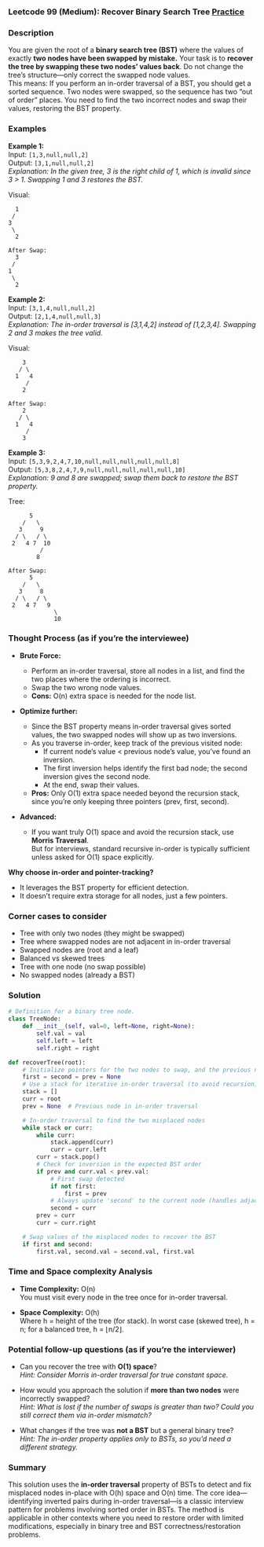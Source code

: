 ### Leetcode 99 (Medium): Recover Binary Search Tree [Practice](https://leetcode.com/problems/recover-binary-search-tree)

### Description  
You are given the root of a **binary search tree (BST)** where the values of exactly **two nodes have been swapped by mistake.** Your task is to **recover the tree by swapping these two nodes’ values back**. Do not change the tree’s structure—only correct the swapped node values.  
This means: If you perform an in-order traversal of a BST, you should get a sorted sequence. Two nodes were swapped, so the sequence has two “out of order” places. You need to find the two incorrect nodes and swap their values, restoring the BST property.

### Examples  

**Example 1:**  
Input: `[1,3,null,null,2]`  
Output: `[3,1,null,null,2]`  
*Explanation: In the given tree, 3 is the right child of 1, which is invalid since 3 > 1. Swapping 1 and 3 restores the BST.*

Visual:
```
  1
 /
3
 \
  2

After Swap:
  3
 /
1
 \
  2
```

**Example 2:**  
Input: `[3,1,4,null,null,2]`  
Output: `[2,1,4,null,null,3]`  
*Explanation: The in-order traversal is [3,1,4,2] instead of [1,2,3,4]. Swapping 2 and 3 makes the tree valid.*

Visual:
```
    3
   / \
  1   4
     /
    2

After Swap:
    2
   / \
  1   4
     /
    3
```

**Example 3:**  
Input: `[5,3,9,2,4,7,10,null,null,null,null,null,8]`  
Output: `[5,3,8,2,4,7,9,null,null,null,null,null,10]`  
*Explanation: 9 and 8 are swapped; swap them back to restore the BST property.*

Tree:
```
      5
    /   \
   3     9
  / \   / \
 2   4 7  10
         /
        8

After Swap:
      5
    /   \
   3     8
  / \   / \
 2   4 7   9
             \
             10
```

### Thought Process (as if you’re the interviewee)  

- **Brute Force:**  
  - Perform an in-order traversal, store all nodes in a list, and find the two places where the ordering is incorrect.
  - Swap the two wrong node values.
  - **Cons:** O(n) extra space is needed for the node list.

- **Optimize further:**  
  - Since the BST property means in-order traversal gives sorted values, the two swapped nodes will show up as two inversions.
  - As you traverse in-order, keep track of the previous visited node:
    - If current node’s value < previous node’s value, you’ve found an inversion.
    - The first inversion helps identify the first bad node; the second inversion gives the second node.
    - At the end, swap their values.
  - **Pros:** Only O(1) extra space needed beyond the recursion stack, since you’re only keeping three pointers (prev, first, second).

- **Advanced:**  
  - If you want truly O(1) space and avoid the recursion stack, use **Morris Traversal**.  
    But for interviews, standard recursive in-order is typically sufficient unless asked for O(1) space explicitly.

**Why choose in-order and pointer-tracking?**  
- It leverages the BST property for efficient detection.
- It doesn’t require extra storage for all nodes, just a few pointers.

### Corner cases to consider  
- Tree with only two nodes (they might be swapped)
- Tree where swapped nodes are not adjacent in in-order traversal
- Swapped nodes are (root and a leaf)
- Balanced vs skewed trees
- Tree with one node (no swap possible)
- No swapped nodes (already a BST)

### Solution

```python
# Definition for a binary tree node.
class TreeNode:
    def __init__(self, val=0, left=None, right=None):
        self.val = val
        self.left = left
        self.right = right

def recoverTree(root):
    # Initialize pointers for the two nodes to swap, and the previous node in traversal
    first = second = prev = None
    # Use a stack for iterative in-order traversal (to avoid recursion)
    stack = []
    curr = root
    prev = None  # Previous node in in-order traversal

    # In-order traversal to find the two misplaced nodes
    while stack or curr:
        while curr:
            stack.append(curr)
            curr = curr.left
        curr = stack.pop()
        # Check for inversion in the expected BST order
        if prev and curr.val < prev.val:
            # First swap detected
            if not first:
                first = prev
            # Always update 'second' to the current node (handles adjacent and non-adjacent swaps)
            second = curr
        prev = curr
        curr = curr.right

    # Swap values of the misplaced nodes to recover the BST
    if first and second:
        first.val, second.val = second.val, first.val
```

### Time and Space complexity Analysis  

- **Time Complexity:** O(n)  
  You must visit every node in the tree once for in-order traversal.

- **Space Complexity:** O(h)  
  Where h = height of the tree (for stack). In worst case (skewed tree), h = n; for a balanced tree, h = ⌊n/2⌋.

### Potential follow-up questions (as if you’re the interviewer)  

- Can you recover the tree with **O(1) space**?  
  *Hint: Consider Morris in-order traversal for true constant space.*

- How would you approach the solution if **more than two nodes** were incorrectly swapped?  
  *Hint: What is lost if the number of swaps is greater than two? Could you still correct them via in-order mismatch?*

- What changes if the tree was **not a BST** but a general binary tree?  
  *Hint: The in-order property applies only to BSTs, so you’d need a different strategy.*

### Summary
This solution uses the **in-order traversal** property of BSTs to detect and fix misplaced nodes in-place with O(h) space and O(n) time. The core idea—identifying inverted pairs during in-order traversal—is a classic interview pattern for problems involving sorted order in BSTs. The method is applicable in other contexts where you need to restore order with limited modifications, especially in binary tree and BST correctness/restoration problems.